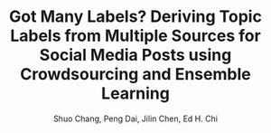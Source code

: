 ---
layout: article
title: Got Many Labels? Deriving Topic Labels from Multiple Sources for Social Media Posts using Crowdsourcing and Ensemble Learning
author: Shuo Chang, Peng Dai, Jilin Chen, Ed H. Chi
conference: International World Wide Web Conference (WWW), 2015
annotation: 
modified: 2015-03-12
category: papers
download: 
---